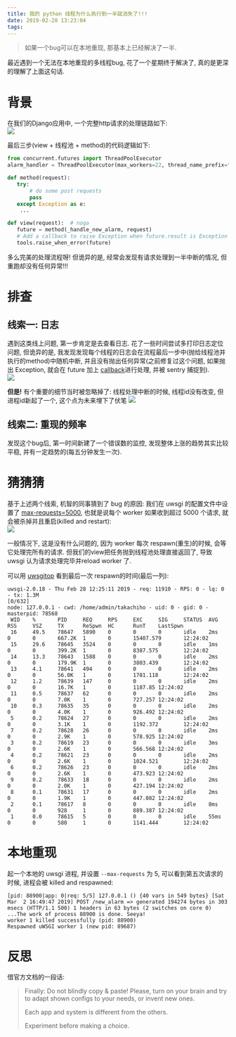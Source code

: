 ```yaml
---
title: 我的 python 线程为什么执行到一半就消失了!!!
date: 2019-02-28 13:23:04
tags:
---
```


> 如果一个bug可以在本地重现, 那基本上已经解决了一半. 

最近遇到一个无法在本地重现的多线程bug, 花了一个星期终于解决了, 真的是更深的理解了上面这句话.   

<!--more-->

# 背景
在我们的Django应用中, 一个完整http请求的处理链路如下:    
![](/images/blog/190302_uwsgi_with_threading_bug/15515110409824.jpg)

最后三步(view + 线程池 + method)的代码逻辑如下:    
```python
from concurrent.futures import ThreadPoolExecutor
alarm_handler = ThreadPoolExecutor(max_workers=22, thread_name_prefix="alarm_handler")

def method(request):
   try:
       # do some post requests
       pass
   except Exception as e:
	...

def view(request):  # noqa
   future = method(_handle_new_alarm, request)
   # Add a callback to raise Exception when future.result is Exception
   tools.raise_when_error(future)
```

多么完美的处理流程呀! 但诡异的是, 经常会发现有请求处理到一半中断的情况, 但重跑却没有任何异常!!!     

# 排查
## 线索一: 日志
遇到这类线上问题, 第一步肯定是去查看日志. 花了一些时间尝试多打印日志定位问题, 但诡异的是, 我发现发现每个线程的日志会在流程最后一步中(抛给线程池并执行的method)中随机中断, 并且没有抛出任何异常(之前修复过这个问题, 如果抛出 Exception, 就会在 future 加上 [callback](https://docs.python.org/3/library/asyncio-task.html#asyncio.Task.add_done_callback)进行处理, 并被 sentry 捕捉到).   
![](/images/blog/190302_uwsgi_with_threading_bug/15515109847118.jpg)

**但是!** 有个重要的细节当时被忽略掉了: 线程处理中断的时候, 线程id没有改变, 但进程id新起了一个, 这个点为未来埋下了伏笔
![](/images/blog/190302_uwsgi_with_threading_bug/15515183233503.jpg)


## 线索二: 重现的频率
发现这个bug后, 第一时间新建了一个错误数的监控, 发现整体上涨的趋势其实比较平稳, 并有一定趋势的(每五分钟发生一次). 

# 猜猜猜
基于上述两个线索, 机智的同事猜到了 bug 的原因: 我们在 uwsgi 的配置文件中设置了 [max-requests=5000](https://uwsgi-docs-additions.readthedocs.io/en/latest/Options.html#max-requests), 也就是说每个 worker 如果收到超过 5000 个请求, 就会被杀掉并且重启(killed and restart):    
![](/images/blog/190302_uwsgi_with_threading_bug/15515147365023.jpg)

一般情况下, 这是没有什么问题的, 因为 worker 每次 respawn(重生)的时候, 会等它处理完所有的请求. 但我们的view把任务抛到线程池处理直接返回了, 导致uwsgi 认为请求处理完毕并reload worker 了.   

可以用 [uwsgitop](https://pypi.org/project/uwsgitop/) 看到最后一次 respawn的时间(最后一列):   
```
uwsgi-2.0.18 - Thu Feb 28 12:25:11 2019 - req: 11910 - RPS: 0 - lq: 0 - tx: 1.3M                                                                                      [0/632]
node: 127.0.0.1 - cwd: /home/admin/takachiho - uid: 0 - gid: 0 - masterpid: 78568
 WID    %       PID     REQ     RPS     EXC     SIG     STATUS  AVG     RSS     VSZ     TX      ReSpwn  HC      RunT    LastSpwn
 16     49.5    78647   5890    0       0       0       idle    2ms     0       0       667.2K  1       0       15407.579       12:24:02
 15     29.6    78645   3524    0       0       0       idle    1ms     0       0       399.2K  1       0       8387.575        12:24:02
 14     13.3    78643   1588    0       0       0       idle    2ms     0       0       179.9K  1       0       3803.439        12:24:02
 13     4.1     78641   494     0       0       0       idle    2ms     0       0       56.0K   1       0       1781.118        12:24:02
 12     1.2     78639   147     0       0       0       idle    2ms     0       0       16.7K   1       0       1187.85 12:24:02
 11     0.5     78637   62      0       0       0       idle    2ms     0       0       7.0K    1       0       727.257 12:24:02
 10     0.3     78635   35      0       0       0       idle    2ms     0       0       4.0K    1       0       926.492 12:24:02
 5      0.2     78624   27      0       0       0       idle    2ms     0       0       3.1K    1       0       1192.372        12:24:02
 7      0.2     78628   26      0       0       0       idle    2ms     0       0       2.9K    1       0       578.925 12:24:02
 3      0.2     78619   23      0       0       0       idle    3ms     0       0       2.6K    1       0       566.568 12:24:02
 4      0.2     78621   23      0       0       0       idle    2ms     0       0       2.6K    1       0       1024.521        12:24:02
 6      0.2     78626   23      0       0       0       idle    2ms     0       0       2.6K    1       0       473.923 12:24:02
 9      0.2     78633   18      0       0       0       idle    2ms     0       0       2.0K    1       0       427.194 12:24:02
 8      0.1     78631   17      0       0       0       idle    2ms     0       0       1.9K    1       0       447.082 12:24:02
 2      0.1     78617   8       0       0       0       idle    8ms     0       0       928     1       0       889.387 12:24:02
 1      0.0     78615   5       0       0       0       idle    55ms    0       0       580     1       0       1141.444        12:24:02
```

# 本地重现
起一个本地的 uwsgi 进程, 并设置 `--max-requests` 为 5, 可以看到第五次请求的时候, 进程会被 killed and respawned:   
```
[pid: 88900|app: 0|req: 5/5] 127.0.0.1 () {40 vars in 549 bytes} [Sat Mar  2 16:49:47 2019] POST /new_alarm => generated 194274 bytes in 303 msecs (HTTP/1.1 500) 1 headers in 63 bytes (2 switches on core 0)
...The work of process 88900 is done. Seeya!
worker 1 killed successfully (pid: 88900)
Respawned uWSGI worker 1 (new pid: 89687)
```

# 反思
借官方文档的一段话:   

> Finally: Do not blindly copy & paste!
> Please, turn on your brain and try to adapt shown configs to your needs, or invent new ones.
> 
> Each app and system is different from the others.
> 
> Experiment before making a choice.

